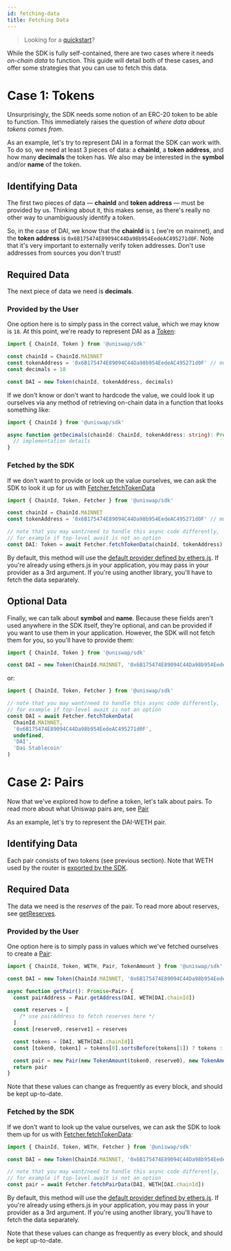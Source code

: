 ```yaml
---
id: fetching-data
title: Fetching Data
---
```


> Looking for a [quickstart](quick-start)?

While the SDK is fully self-contained, there are two cases where it needs _on-chain data_ to function.
This guide will detail both of these cases, and offer some strategies that you can use to fetch this data.

# Case 1: Tokens

Unsurprisingly, the SDK needs some notion of an ERC-20 token to be able to function. This immediately raises the question of _where data about tokens comes from_.

As an example, let's try to represent DAI in a format the SDK can work with. To do so, we need at least 3 pieces of data: a **chainId**, a **token address**, and how many **decimals** the token has. We also may be interested in the **symbol** and/or **name** of the token.

## Identifying Data

The first two pieces of data — **chainId** and **token address** — must be provided by us. Thinking about it, this makes sense, as there's really no other way to unambiguously identify a token.

So, in the case of DAI, we know that the **chainId** is `1` (we're on mainnet), and the **token address** is `0x6B175474E89094C44Da98b954EedeAC495271d0F`. Note that it's very important to externally verify token addresses. Don't use addresses from sources you don't trust!

## Required Data

The next piece of data we need is **decimals**.

### Provided by the User

One option here is to simply pass in the correct value, which we may know is `18`. At this point, we're ready to represent DAI as a [Token](../reference/token):

```typescript
import { ChainId, Token } from '@uniswap/sdk'

const chainId = ChainId.MAINNET
const tokenAddress = '0x6B175474E89094C44Da98b954EedeAC495271d0F' // must be checksummed
const decimals = 18

const DAI = new Token(chainId, tokenAddress, decimals)
```

If we don't know or don't want to hardcode the value, we could look it up ourselves via any method of retrieving on-chain data in a function that looks something like:

```typescript
import { ChainId } from '@uniswap/sdk'

async function getDecimals(chainId: ChainId, tokenAddress: string): Promise<number> {
  // implementation details
}
```

### Fetched by the SDK

If we don't want to provide or look up the value ourselves, we can ask the SDK to look it up for us with [Fetcher.fetchTokenData](../reference/fetcher#fetchtokendata)

```typescript
import { ChainId, Token, Fetcher } from '@uniswap/sdk'

const chainId = ChainId.MAINNET
const tokenAddress = '0x6B175474E89094C44Da98b954EedeAC495271d0F' // must be checksummed

// note that you may want/need to handle this async code differently,
// for example if top-level await is not an option
const DAI: Token = await Fetcher.fetchTokenData(chainId, tokenAddress)
```

By default, this method will use the [default provider defined by ethers.js](https://docs.ethers.io/v5/api/providers/#providers-getDefaultProvider).
If you're already using ethers.js in your application, you may pass in your provider as a 3rd argument.
If you're using another library, you'll have to fetch the data separately.

## Optional Data

Finally, we can talk about **symbol** and **name**. Because these fields aren't used anywhere in the SDK itself, they're optional, and can be provided if you want to use them in your application. However, the SDK will not fetch them for you, so you'll have to provide them:

```typescript
import { ChainId, Token } from '@uniswap/sdk'

const DAI = new Token(ChainId.MAINNET, '0x6B175474E89094C44Da98b954EedeAC495271d0F', 18, 'DAI', 'Dai Stablecoin')
```

or:

```typescript
import { ChainId, Token, Fetcher } from '@uniswap/sdk'

// note that you may want/need to handle this async code differently,
// for example if top-level await is not an option
const DAI = await Fetcher.fetchTokenData(
  ChainId.MAINNET,
  '0x6B175474E89094C44Da98b954EedeAC495271d0F',
  undefined,
  'DAI',
  'Dai Stablecoin'
)
```

# Case 2: Pairs

Now that we've explored how to define a token, let's talk about pairs. To read more about what Uniswap pairs are, see [Pair](../../../contracts/v2/reference/smart-contracts/pair)

As an example, let's try to represent the DAI-WETH pair.

## Identifying Data

Each pair consists of two tokens (see previous section). Note that WETH used by the router is [exported by the SDK](../reference/other-exports).

## Required Data

The data we need is the _reserves_ of the pair. To read more about reserves, see [getReserves](../../../contracts/v2/reference/smart-contracts/pair#getreserves).

### Provided by the User

One option here is to simply pass in values which we've fetched ourselves to create a [Pair](../reference/pair):

```typescript
import { ChainId, Token, WETH, Pair, TokenAmount } from '@uniswap/sdk'

const DAI = new Token(ChainId.MAINNET, '0x6B175474E89094C44Da98b954EedeAC495271d0F', 18)

async function getPair(): Promise<Pair> {
  const pairAddress = Pair.getAddress(DAI, WETH[DAI.chainId])

  const reserves = [
    /* use pairAddress to fetch reserves here */
  ]
  const [reserve0, reserve1] = reserves

  const tokens = [DAI, WETH[DAI.chainId]]
  const [token0, token1] = tokens[0].sortsBefore(tokens[1]) ? tokens : [tokens[1], tokens[0]]

  const pair = new Pair(new TokenAmount(token0, reserve0), new TokenAmount(token1, reserve1))
  return pair
}
```

Note that these values can change as frequently as every block, and should be kept up-to-date.

### Fetched by the SDK

If we don't want to look up the value ourselves, we can ask the SDK to look them up for us with [Fetcher.fetchTokenData](../reference/fetcher#fetchtokendata):

```typescript
import { ChainId, Token, WETH, Fetcher } from '@uniswap/sdk'

const DAI = new Token(ChainId.MAINNET, '0x6B175474E89094C44Da98b954EedeAC495271d0F', 18)

// note that you may want/need to handle this async code differently,
// for example if top-level await is not an option
const pair = await Fetcher.fetchPairData(DAI, WETH[DAI.chainId])
```

By default, this method will use the [default provider defined by ethers.js](https://docs.ethers.io/v5/api/providers/#providers-getDefaultProvider). If you're already using ethers.js in your application, you may pass in your provider as a 3rd argument. If you're using another library, you'll have to fetch the data separately.

Note that these values can change as frequently as every block, and should be kept up-to-date.
